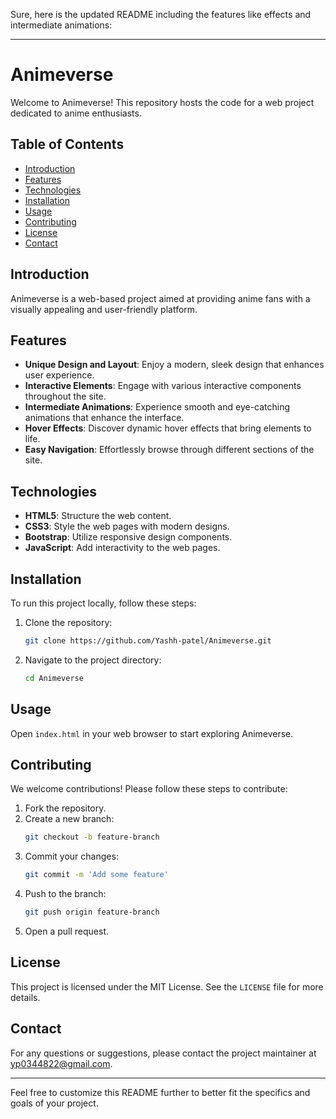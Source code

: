 Sure, here is the updated README including the features like effects and intermediate animations:

---

# Animeverse

Welcome to Animeverse! This repository hosts the code for a web project dedicated to anime enthusiasts.

## Table of Contents

- [Introduction](#introduction)
- [Features](#features)
- [Technologies](#technologies)
- [Installation](#installation)
- [Usage](#usage)
- [Contributing](#contributing)
- [License](#license)
- [Contact](#contact)

## Introduction

Animeverse is a web-based project aimed at providing anime fans with a visually appealing and user-friendly platform.

## Features

- **Unique Design and Layout**: Enjoy a modern, sleek design that enhances user experience.
- **Interactive Elements**: Engage with various interactive components throughout the site.
- **Intermediate Animations**: Experience smooth and eye-catching animations that enhance the interface.
- **Hover Effects**: Discover dynamic hover effects that bring elements to life.
- **Easy Navigation**: Effortlessly browse through different sections of the site.

## Technologies

- **HTML5**: Structure the web content.
- **CSS3**: Style the web pages with modern designs.
- **Bootstrap**: Utilize responsive design components.
- **JavaScript**: Add interactivity to the web pages.

## Installation

To run this project locally, follow these steps:

1. Clone the repository:
    ```bash
    git clone https://github.com/Yashh-patel/Animeverse.git
    ```
2. Navigate to the project directory:
    ```bash
    cd Animeverse
    ```

## Usage

Open `index.html` in your web browser to start exploring Animeverse.

## Contributing

We welcome contributions! Please follow these steps to contribute:

1. Fork the repository.
2. Create a new branch:
    ```bash
    git checkout -b feature-branch
    ```
3. Commit your changes:
    ```bash
    git commit -m 'Add some feature'
    ```
4. Push to the branch:
    ```bash
    git push origin feature-branch
    ```
5. Open a pull request.

## License

This project is licensed under the MIT License. See the `LICENSE` file for more details.

## Contact

For any questions or suggestions, please contact the project maintainer at yp0344822@gmail.com.

---

Feel free to customize this README further to better fit the specifics and goals of your project.
